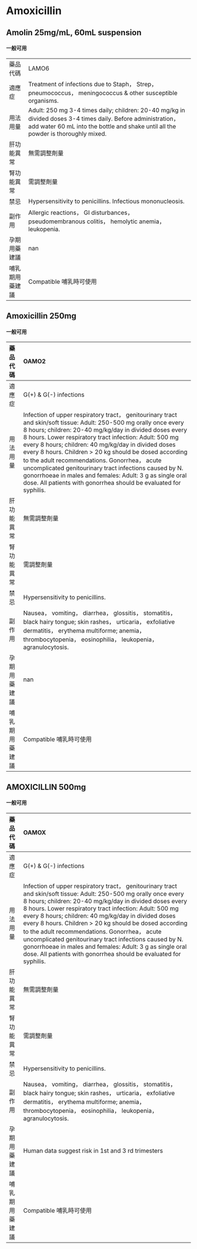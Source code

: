 # Amoxicillin

## Amolin 25mg/mL, 60mL suspension

#### 一般可用

|                |                                                                                                                                                                                                    |
|:---------------|:---------------------------------------------------------------------------------------------------------------------------------------------------------------------------------------------------|
| 藥品代碼       | LAMO6                                                                                                                                                                                              |
| 適應症         | Treatment of infections due to Staph， Strep， pneumococcus， meningococcus & other susceptible organisms.                                                                                         |
| 用法用量       | Adult: 250 mg 3-4 times daily; children: 20-40 mg/kg in divided doses 3-4 times daily. Before administration， add water 60 mL into the bottle and shake until all the powder is thoroughly mixed. |
| 肝功能異常     | 無需調整劑量                                                                                                                                                                                       |
| 腎功能異常     | 需調整劑量                                                                                                                                                                                         |
| 禁忌           | Hypersensitivity to penicillins. Infectious mononucleosis.                                                                                                                                         |
| 副作用         | Allergic reactions， GI disturbances， pseudomembranous colitis， hemolytic anemia， leukopenia.                                                                                                   |
| 孕期用藥建議   | nan                                                                                                                                                                                                |
| 哺乳期用藥建議 | Compatible 哺乳時可使用                                                                                                                                                                            |

## Amoxicillin 250mg

#### 一般可用

| 藥品代碼       | OAMO2                                                                                                                                                                                                                                                                                                                                                                                                                                                                                                                                                                                               |
|:---------------|:----------------------------------------------------------------------------------------------------------------------------------------------------------------------------------------------------------------------------------------------------------------------------------------------------------------------------------------------------------------------------------------------------------------------------------------------------------------------------------------------------------------------------------------------------------------------------------------------------|
| 適應症         | G(+) & G(-) infections                                                                                                                                                                                                                                                                                                                                                                                                                                                                                                                                                                              |
| 用法用量       | Infection of upper respiratory tract， genitourinary tract and skin/soft tissue: Adult: 250-500 mg orally once every 8 hours; children: 20-40 mg/kg/day in divided doses every 8 hours. Lower respiratory tract infection: Adult: 500 mg every 8 hours; children: 40 mg/kg/day in divided doses every 8 hours. Children > 20 kg should be dosed according to the adult recommendations. Gonorrhea， acute uncomplicated genitourinary tract infections caused by N. gonorrhoeae in males and females: Adult: 3 g as single oral dose. All patients with gonorrhea should be evaluated for syphilis. |
| 肝功能異常     | 無需調整劑量                                                                                                                                                                                                                                                                                                                                                                                                                                                                                                                                                                                        |
| 腎功能異常     | 需調整劑量                                                                                                                                                                                                                                                                                                                                                                                                                                                                                                                                                                                          |
| 禁忌           | Hypersensitivity to penicillins.                                                                                                                                                                                                                                                                                                                                                                                                                                                                                                                                                                    |
| 副作用         | Nausea， vomiting， diarrhea， glossitis， stomatitis， black hairy tongue; skin rashes， urticaria， exfoliative dermatitis， erythema multiforme; anemia， thrombocytopenia， eosinophilia， leukopenia， agranulocytosis.                                                                                                                                                                                                                                                                                                                                                                        |
| 孕期用藥建議   | nan                                                                                                                                                                                                                                                                                                                                                                                                                                                                                                                                                                                                 |
| 哺乳期用藥建議 | Compatible 哺乳時可使用                                                                                                                                                                                                                                                                                                                                                                                                                                                                                                                                                                             |

## AMOXICILLIN 500mg

#### 一般可用

| 藥品代碼       | OAMOX                                                                                                                                                                                                                                                                                                                                                                                                                                                                                                                                                                                               |
|:---------------|:----------------------------------------------------------------------------------------------------------------------------------------------------------------------------------------------------------------------------------------------------------------------------------------------------------------------------------------------------------------------------------------------------------------------------------------------------------------------------------------------------------------------------------------------------------------------------------------------------|
| 適應症         | G(+) & G(-) infections                                                                                                                                                                                                                                                                                                                                                                                                                                                                                                                                                                              |
| 用法用量       | Infection of upper respiratory tract， genitourinary tract and skin/soft tissue: Adult: 250-500 mg orally once every 8 hours; children: 20-40 mg/kg/day in divided doses every 8 hours. Lower respiratory tract infection: Adult: 500 mg every 8 hours; children: 40 mg/kg/day in divided doses every 8 hours. Children > 20 kg should be dosed according to the adult recommendations. Gonorrhea， acute uncomplicated genitourinary tract infections caused by N. gonorrhoeae in males and females: Adult: 3 g as single oral dose. All patients with gonorrhea should be evaluated for syphilis. |
| 肝功能異常     | 無需調整劑量                                                                                                                                                                                                                                                                                                                                                                                                                                                                                                                                                                                        |
| 腎功能異常     | 需調整劑量                                                                                                                                                                                                                                                                                                                                                                                                                                                                                                                                                                                          |
| 禁忌           | Hypersensitivity to penicillins.                                                                                                                                                                                                                                                                                                                                                                                                                                                                                                                                                                    |
| 副作用         | Nausea， vomiting， diarrhea， glossitis， stomatitis， black hairy tongue; skin rashes， urticaria， exfoliative dermatitis， erythema multiforme; anemia， thrombocytopenia， eosinophilia， leukopenia， agranulocytosis.                                                                                                                                                                                                                                                                                                                                                                        |
| 孕期用藥建議   | Human data suggest risk in 1st and 3 rd trimesters                                                                                                                                                                                                                                                                                                                                                                                                                                                                                                                                                  |
| 哺乳期用藥建議 | Compatible 哺乳時可使用                                                                                                                                                                                                                                                                                                                                                                                                                                                                                                                                                                             |

